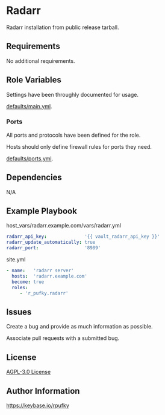 # Radarr
Radarr installation from public release tarball.

## Requirements
No additional requirements.

## Role Variables
Settings have been throughly documented for usage.

[defaults/main.yml](https://github.com/r-pufky/ansible_radarr/blob/main/defaults/main/main.yml).

### Ports
All ports and protocols have been defined for the role.

Hosts should only define firewall rules for ports they need.

[defaults/ports.yml](https://github.com/r-pufky/ansible_radarr/blob/main/defaults/main/ports.yml).

## Dependencies
N/A

## Example Playbook
host_vars/radarr.example.com/vars/radarr.yml
``` yaml
radarr_api_key:              '{{ vault_radarr_api_key }}'
radarr_update_automatically: true
radarr_port:                 '8989'
```

site.yml
``` yaml
- name:   'radarr server'
  hosts:  'radarr.example.com'
  become: true
  roles:
     - 'r_pufky.radarr'
```

## Issues
Create a bug and provide as much information as possible.

Associate pull requests with a submitted bug.

## License
[AGPL-3.0 License](https://github.com/r-pufky/ansible_radarr/blob/main/LICENSE)

## Author Information
https://keybase.io/rpufky
